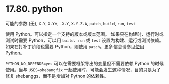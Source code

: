 # 17.80. python

可能的参数:(无), `X.Y`, `X.Y+`, `-X.Y`, `X.Y-Z.A`, `patch`, `build`, `run`, `test`

使用 Python。可以指定一个支持的版本或版本范围。
如果只在构建时、运行时或测试时需要 Python，可以用 `build`、`run` 或 `test` 设置为构建、运行或测试依赖。
如果在打补丁阶段也需要 Python，则使用 `patch`。更多信息请参见[使用 Python](https://docs.freebsd.org/en/books/porters-handbook/special/index.html#using-python)。

`PYTHON_NO_DEPENDS=yes` 可以在需要框架导出的变量但不需要依赖 Python 的时候使用。当与 `USES=shebangfix` 一起使用时，可能会发生这种情况，目的只是为了修复 shebanggs，而不是增加对 Python 的依赖性。

